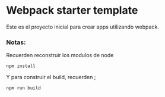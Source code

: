 # Webpack starter template

Este es el proyecto inicial para crear apps utilizando webpack.


### Notas:

Recuerden reconstruir los modulos de node

```
npm install
```
Y para construir el build, recuerden ;
```
npm run build
```